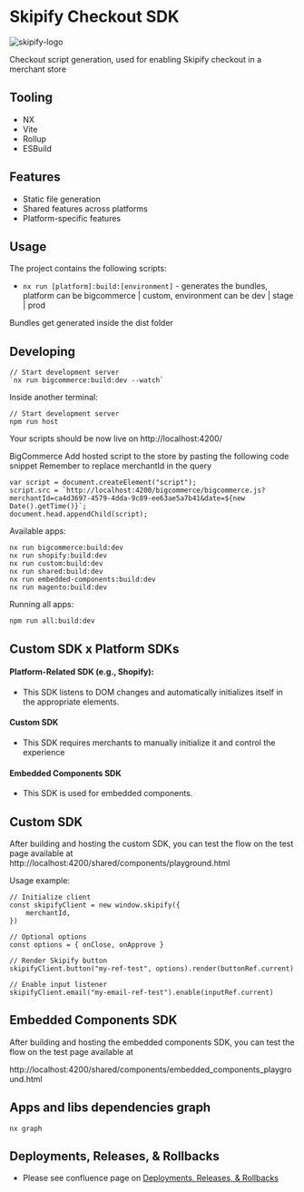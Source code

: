 # Skipify Checkout SDK

![skipify-logo](https://user-images.githubusercontent.com/5350362/204699214-f9b54d89-0328-4475-a83f-06dd469813fd.svg)

Checkout script generation, used for enabling Skipify checkout in a merchant store

## Tooling

- NX
- Vite
- Rollup
- ESBuild

## Features

- Static file generation
- Shared features across platforms
- Platform-specific features

## Usage

The project contains the following scripts:

- `nx run [platform]:build:[environment]` - generates the bundles, platform can be bigcommerce | custom, environment can be dev | stage | prod

Bundles get generated inside the dist folder

## Developing

```
// Start development server
`nx run bigcommerce:build:dev --watch`
```

Inside another terminal:
```
// Start development server
npm run host
```
Your scripts should be now live on http://localhost:4200/

BigCommerce
Add hosted script to the store by pasting the following code snippet
Remember to replace merchantId in the query
```
var script = document.createElement("script");
script.src = `http://localhost:4200/bigcommerce/bigcommerce.js?merchantId=ca4d3697-4579-4dda-9c89-ee63ae5a7b41&date=${new Date().getTime()}`;
document.head.appendChild(script);
```

Available apps:
```
nx run bigcommerce:build:dev
nx run shopify:build:dev
nx run custom:build:dev
nx run shared:build:dev
nx run embedded-components:build:dev
nx run magento:build:dev
```

Running all apps:
```
npm run all:build:dev
```

## Custom SDK x Platform SDKs

#### Platform-Related SDK (e.g., Shopify):

- This SDK listens to DOM changes and automatically initializes itself in the appropriate elements.

#### Custom SDK

- This SDK requires merchants to manually initialize it and control the experience

#### Embedded Components SDK

- This SDK is used for embedded components.

## Custom SDK

After building and hosting the custom SDK, you can test the flow on the test page available at
http://localhost:4200/shared/components/playground.html

Usage example:
```
// Initialize client
const skipifyClient = new window.skipify({
    merchantId,
})

// Optional options
const options = { onClose, onApprove }

// Render Skipify button
skipifyClient.button("my-ref-test", options).render(buttonRef.current)

// Enable input listener
skipifyClient.email("my-email-ref-test").enable(inputRef.current)

```

## Embedded Components SDK

After building and hosting the embedded components SDK, you can test the flow on the test page available at

http://localhost:4200/shared/components/embedded_components_playground.html



## Apps and libs dependencies graph
```
nx graph
```


## Deployments, Releases, & Rollbacks

- Please see confluence page on [Deployments, Releases, & Rollbacks](https://skipify.atlassian.net/wiki/spaces/PE/pages/1727496537/Deployments+Releases+Rollbacks)
